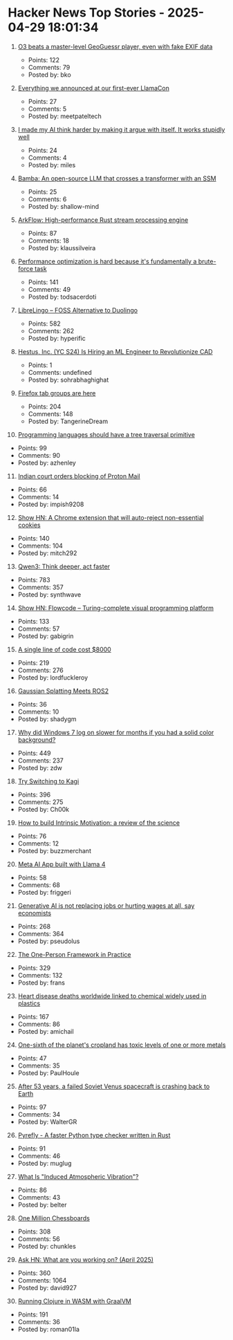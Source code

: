 # Hacker News Top Stories - 2025-04-29 18:01:34

1. [O3 beats a master-level GeoGuessr player, even with fake EXIF data](https://sampatt.com/blog/2025-04-28-can-o3-beat-a-geoguessr-master)
   - Points: 122
   - Comments: 79
   - Posted by: bko

2. [Everything we announced at our first-ever LlamaCon](https://ai.meta.com/blog/llamacon-llama-news/?_fb_noscript=1)
   - Points: 27
   - Comments: 5
   - Posted by: meetpateltech

3. [I made my AI think harder by making it argue with itself. It works stupidly well](https://github.com/PhialsBasement/Chain-of-Recursive-Thoughts)
   - Points: 24
   - Comments: 4
   - Posted by: miles

4. [Bamba: An open-source LLM that crosses a transformer with an SSM](https://research.ibm.com/blog/bamba-ssm-transformer-model)
   - Points: 25
   - Comments: 6
   - Posted by: shallow-mind

5. [ArkFlow: High-performance Rust stream processing engine](https://github.com/arkflow-rs/arkflow)
   - Points: 87
   - Comments: 18
   - Posted by: klaussilveira

6. [Performance optimization is hard because it's fundamentally a brute-force task](https://purplesyringa.moe/blog/why-performance-optimization-is-hard-work/)
   - Points: 141
   - Comments: 49
   - Posted by: todsacerdoti

7. [LibreLingo – FOSS Alternative to Duolingo](https://librelingo.app)
   - Points: 582
   - Comments: 262
   - Posted by: hyperific

8. [Hestus, Inc. (YC S24) Is Hiring an ML Engineer to Revolutionize CAD](https://www.ycombinator.com/companies/hestus-inc/jobs/WQVdwX8-machine-learning-engineer)
   - Points: 1
   - Comments: undefined
   - Posted by: sohrabhaghighat

9. [Firefox tab groups are here](https://blog.mozilla.org/en/firefox/tab-groups-community/)
   - Points: 204
   - Comments: 148
   - Posted by: TangerineDream

10. [Programming languages should have a tree traversal primitive](https://blog.tylerglaiel.com/p/programming-languages-should-have)
   - Points: 99
   - Comments: 90
   - Posted by: azhenley

11. [Indian court orders blocking of Proton Mail](https://techcrunch.com/2025/04/29/indian-court-orders-blocking-of-proton-mail/)
   - Points: 66
   - Comments: 14
   - Posted by: impish9208

12. [Show HN: A Chrome extension that will auto-reject non-essential cookies](https://blog.bymitch.com/posts/reject-cookies/)
   - Points: 140
   - Comments: 104
   - Posted by: mitch292

13. [Qwen3: Think deeper, act faster](https://qwenlm.github.io/blog/qwen3/)
   - Points: 783
   - Comments: 357
   - Posted by: synthwave

14. [Show HN: Flowcode – Turing-complete visual programming platform](https://app.getflowcode.io/playground/example1)
   - Points: 133
   - Comments: 57
   - Posted by: gabigrin

15. [A single line of code cost $8000](https://pietrasiak.com/one-line-of-code-that-did-cost-dollar8000)
   - Points: 219
   - Comments: 276
   - Posted by: lordfuckleroy

16. [Gaussian Splatting Meets ROS2](https://github.com/shadygm/ROSplat)
   - Points: 36
   - Comments: 10
   - Posted by: shadygm

17. [Why did Windows 7 log on slower for months if you had a solid color background?](https://devblogs.microsoft.com/oldnewthing/20250428-00/?p=111121)
   - Points: 449
   - Comments: 237
   - Posted by: zdw

18. [Try Switching to Kagi](https://daringfireball.net/2025/04/try_switching_to_kagi)
   - Points: 396
   - Comments: 275
   - Posted by: Ch00k

19. [How to build Intrinsic Motivation: a review of the science](https://erringtowardsanswers.substack.com/p/intrinsic-motivation)
   - Points: 76
   - Comments: 12
   - Posted by: buzzmerchant

20. [Meta AI App built with Llama 4](https://about.fb.com/news/2025/04/introducing-meta-ai-app-new-way-access-ai-assistant/)
   - Points: 58
   - Comments: 68
   - Posted by: friggeri

21. [Generative AI is not replacing jobs or hurting wages at all, say economists](https://www.theregister.com/2025/04/29/generative_ai_no_effect_jobs_wages/)
   - Points: 268
   - Comments: 364
   - Posted by: pseudolus

22. [The One-Person Framework in Practice](https://link.mail.beehiiv.com/ss/c/u001.5SRwDQ9qxPQW8vmD5Do73b3R4eTCi2vXqPyztEk6wMFC9_fqEAcDVx6xEJ96T4BSMXrPS7z5exEBSTF4pF48z8SqJkJnkAwMUW9LtYdd8lWmvkDinT92nsk5HmXOHdWgLsysm9FMGrqmu7dnG57cXpga8ZOe8X0IV8pyeC3AswdRMaitfT307y7naP-_6W5CiolKhXCKrEndMGCW2PftFUu9ieYOxpVJ_fhu82gAh-4/4g1/wA_MG-I5SVCyR3KY66oEaQ/h30/h001.kLDFZMgisudi21zmTPbd_O8U7X98d4UxYqZjQTb_D7o)
   - Points: 329
   - Comments: 132
   - Posted by: frans

23. [Heart disease deaths worldwide linked to chemical widely used in plastics](https://medicalxpress.com/news/2025-04-heart-disease-deaths-worldwide-linked.html)
   - Points: 167
   - Comments: 86
   - Posted by: amichail

24. [One-sixth of the planet's cropland has toxic levels of one or more metals](https://english.elpais.com/science-tech/2025-04-17/one-sixth-of-the-planets-cropland-has-toxic-levels-of-one-or-more-metals.html)
   - Points: 47
   - Comments: 35
   - Posted by: PaulHoule

25. [After 53 years, a failed Soviet Venus spacecraft is crashing back to Earth](https://gizmodo.com/after-53-years-a-failed-soviet-venus-spacecraft-is-crashing-back-to-earth-2000595234)
   - Points: 97
   - Comments: 34
   - Posted by: WalterGR

26. [Pyrefly - A faster Python type checker written in Rust](https://pyrefly.org/)
   - Points: 91
   - Comments: 46
   - Posted by: muglug

27. [What Is "Induced Atmospheric Vibration"?](https://physics.stackexchange.com/questions/848666/what-is-induced-atmospheric-vibration)
   - Points: 86
   - Comments: 43
   - Posted by: belter

28. [One Million Chessboards](https://onemillionchessboards.com/#199,276)
   - Points: 308
   - Comments: 56
   - Posted by: chunkles

29. [Ask HN: What are you working on? (April 2025)](undefined)
   - Points: 360
   - Comments: 1064
   - Posted by: david927

30. [Running Clojure in WASM with GraalVM](https://romanliutikov.com/blog/running-clojure-in-wasm)
   - Points: 191
   - Comments: 36
   - Posted by: roman01la

